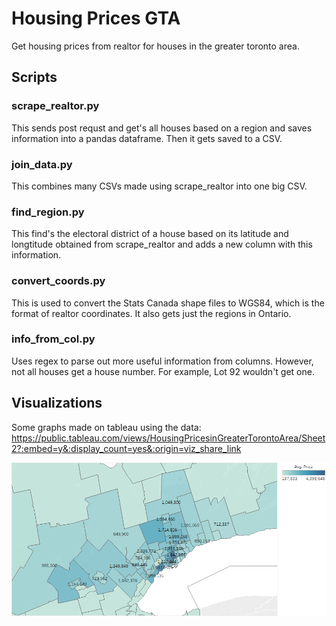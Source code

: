 # Housing Prices GTA

Get housing prices from realtor for houses in the greater toronto area.

## Scripts

### scrape_realtor.py

This sends post requst and get's all houses based on a region and saves information into a pandas dataframe. Then it gets saved to a CSV.

### join_data.py

This combines many CSVs made using scrape_realtor into one big CSV.

### find_region.py

This find's the electoral district of a house based on its latitude and longtitude obtained from scrape_realtor and adds a new column with this information.

### convert_coords.py

This is used to convert the Stats Canada shape files to WGS84, which is the format of realtor coordinates. It also gets just the regions in Ontario.

### info_from_col.py

Uses regex to parse out more useful information from columns. However, not all houses get a house number. For example, Lot 92 wouldn't get one.

## Visualizations

Some graphs made on tableau using the data:
<https://public.tableau.com/views/HousingPricesinGreaterTorontoArea/Sheet2?:embed=y&:display_count=yes&:origin=viz_share_link>

![](imgs/Average_District_Price.png)



